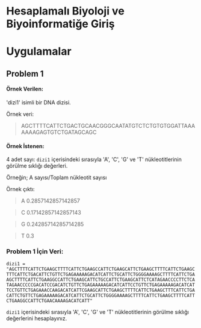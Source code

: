 # Hesaplamalı Biyoloji ve Biyoinformatiğe Giriş

# Uygulamalar

## Problem 1

#### Örnek Verilen:

'dizi1' isimli bir DNA dizisi.

Örnek veri:

> AGCTTTTCATTCTGACTGCAACGGGCAATATGTCTCTGTGTGGATTAAAAAAAGAGTGTCTGATAGCAGC

#### Örnek İstenen:

4 adet sayı: `dizi1` içerisindeki sırasıyla 'A', 'C', 'G' ve 'T' nükleotitlerinin görülme sıklığı değerleri.

Örneğin; A sayısı/Toplam nükleotit sayısı

Örnek çıktı:

> A 0.2857142857142857

> C 0.17142857142857143

> G 0.24285714285714285

> T 0.3

### Problem 1 İçin Veri:

`dizi1 = "AGCTTTTCATTCTGAAGCTTTTCATTCTGAAGCCATTCTGAAGCATTCTGAAGCTTTTCATTCTGAAGCTTTCATTCTGACATTCTGTTCTGAGAAAAAGACATCATTCTGCATTCTGGGGAAAAGCTTTTCATTCTGAAGCTTTTCATTCTGAAGGCCATTCTGAAGCATTCTGCCATTCTGAAGCATTCTCATAGAACCCCTTCTCATAGAACCCCCGACATCCGACATCTGTTCTGAGAAAAAGACATCATTCCTGTTCTGAGAAAAAGACATCATTCCTGTTCTGAGAAACCAAGACATCATTCGAAGCATTCTGAAGCTTTTCATTCTGAAGCTTTCATTCTGACATTCTGTTCTGAGAAAAAGACATCATTCTGCATTCTGGGGAAAAGCTTTTCATTCTGAAGCTTTTCATTCTGAAGGCCATTCTGAACAAAAGACATCATT"`

`dizi1` içerisindeki sırasıyla 'A', 'C', 'G' ve 'T' nükleotitlerinin görülme sıklığı değerlerini hesaplayınız.
